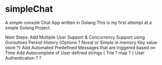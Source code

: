 # simpleChat

A simple console Chat App written in Golang
This is my first attempt at a simple Golang Project.

Next Steps:
Add Multiple User Support & Concurrency Support using Goroutines
Persist History  {Options ? Nosql or Simple in memory Key value store ?}
Add Automated Predefined Messages that are triggered based on Time
Add Autocomplete of User defined strings { Trie ? map ? } 
User Authentication ?
?
